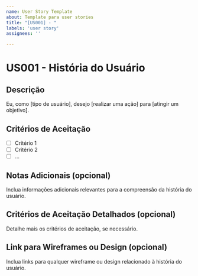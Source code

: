 ```yaml
---
name: User Story Template
about: Template para user stories
title: "[US001] - "
labels: 'user story'
assignees: ''

---
```


# US001 - História do Usuário

## Descrição

Eu, como [tipo de usuário], desejo [realizar uma ação] para [atingir um objetivo].

## Critérios de Aceitação

- [ ] Critério 1
- [ ] Critério 2
- [ ] ...

## Notas Adicionais (opcional)

Inclua informações adicionais relevantes para a compreensão da história do usuário.

## Critérios de Aceitação Detalhados (opcional)

Detalhe mais os critérios de aceitação, se necessário.

## Link para Wireframes ou Design (opcional)

Inclua links para qualquer wireframe ou design relacionado à história do usuário.

